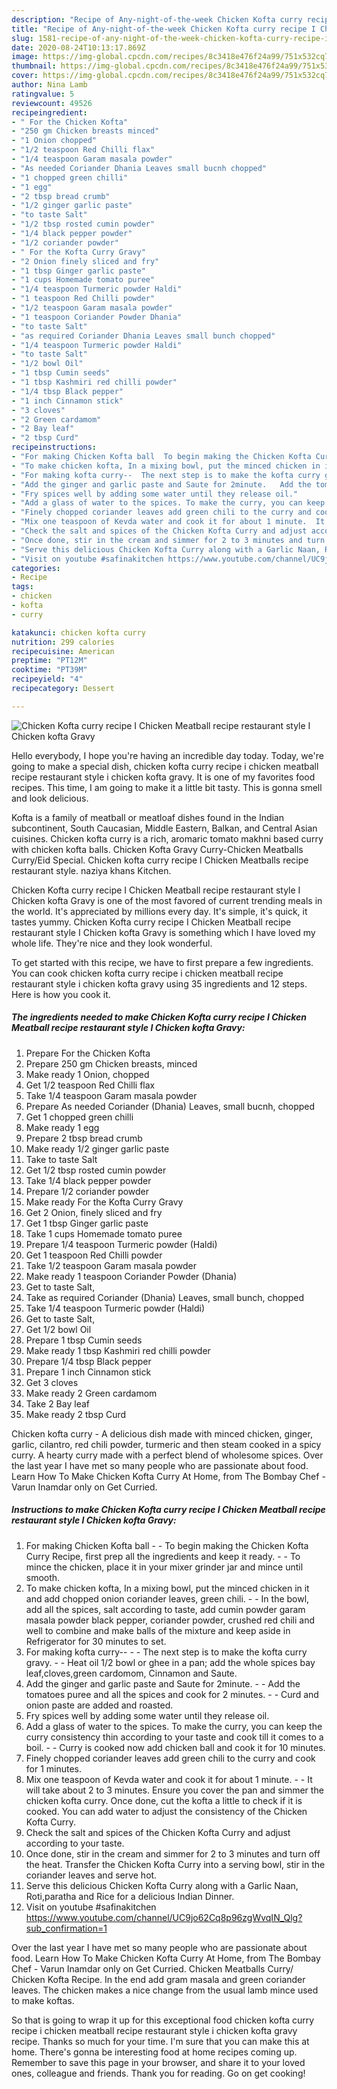 ```yaml
---
description: "Recipe of Any-night-of-the-week Chicken Kofta curry recipe I Chicken Meatball recipe restaurant style I Chicken kofta Gravy"
title: "Recipe of Any-night-of-the-week Chicken Kofta curry recipe I Chicken Meatball recipe restaurant style I Chicken kofta Gravy"
slug: 1581-recipe-of-any-night-of-the-week-chicken-kofta-curry-recipe-i-chicken-meatball-recipe-restaurant-style-i-chicken-kofta-gravy
date: 2020-08-24T10:13:17.869Z
image: https://img-global.cpcdn.com/recipes/8c3418e476f24a99/751x532cq70/chicken-kofta-curry-recipe-i-chicken-meatball-recipe-restaurant-style-i-chicken-kofta-gravy-recipe-main-photo.jpg
thumbnail: https://img-global.cpcdn.com/recipes/8c3418e476f24a99/751x532cq70/chicken-kofta-curry-recipe-i-chicken-meatball-recipe-restaurant-style-i-chicken-kofta-gravy-recipe-main-photo.jpg
cover: https://img-global.cpcdn.com/recipes/8c3418e476f24a99/751x532cq70/chicken-kofta-curry-recipe-i-chicken-meatball-recipe-restaurant-style-i-chicken-kofta-gravy-recipe-main-photo.jpg
author: Nina Lamb
ratingvalue: 5
reviewcount: 49526
recipeingredient:
- " For the Chicken Kofta"
- "250 gm Chicken breasts minced"
- "1 Onion chopped"
- "1/2 teaspoon Red Chilli flax"
- "1/4 teaspoon Garam masala powder"
- "As needed Coriander Dhania Leaves small bucnh chopped"
- "1 chopped green chilli"
- "1 egg"
- "2 tbsp bread crumb"
- "1/2 ginger garlic paste"
- "to taste Salt"
- "1/2 tbsp rosted cumin powder"
- "1/4 black pepper powder"
- "1/2 coriander powder"
- " For the Kofta Curry Gravy"
- "2 Onion finely sliced and fry"
- "1 tbsp Ginger garlic paste"
- "1 cups Homemade tomato puree"
- "1/4 teaspoon Turmeric powder Haldi"
- "1 teaspoon Red Chilli powder"
- "1/2 teaspoon Garam masala powder"
- "1 teaspoon Coriander Powder Dhania"
- "to taste Salt"
- "as required Coriander Dhania Leaves small bunch chopped"
- "1/4 teaspoon Turmeric powder Haldi"
- "to taste Salt"
- "1/2 bowl Oil"
- "1 tbsp Cumin seeds"
- "1 tbsp Kashmiri red chilli powder"
- "1/4 tbsp Black pepper"
- "1 inch Cinnamon stick"
- "3 cloves"
- "2 Green cardamom"
- "2 Bay leaf"
- "2 tbsp Curd"
recipeinstructions:
- "For making Chicken Kofta ball  To begin making the Chicken Kofta Curry Recipe, first prep all the ingredients and keep it ready.  To mince the chicken, place it in your mixer grinder jar and mince until smooth."
- "To make chicken kofta, In a mixing bowl, put the minced chicken in it and add chopped onion coriander leaves, green chili.  In the bowl, add all the spices, salt according to taste, add cumin powder garam masala powder black pepper, coriander powder, crushed red chili and well to combine and make balls of the mixture and keep aside in Refrigerator for 30 minutes to set."
- "For making kofta curry--  The next step is to make the kofta curry gravy.  Heat oil 1/2 bowl or ghee in a pan; add the whole spices bay leaf,cloves,green cardomom, Cinnamon and Saute."
- "Add the ginger and garlic paste and Saute for 2minute.   Add the tomatoes puree and all the spices and cook for 2 minutes.  Curd and onion paste are added and roasted."
- "Fry spices well by adding some water until they release oil."
- "Add a glass of water to the spices. To make the curry, you can keep the curry consistency thin according to your taste and cook till it comes to a boil.  Curry is cooked now add chicken ball and cook it for 10 minutes."
- "Finely chopped coriander leaves add green chili to the curry and cook for 1 minutes."
- "Mix one teaspoon of Kevda water and cook it for about 1 minute.  It will take about 2 to 3 minutes. Ensure you cover the pan and simmer the chicken kofta curry. Once done, cut the kofta a little to check if it is cooked. You can add water to adjust the consistency of the Chicken Kofta Curry."
- "Check the salt and spices of the Chicken Kofta Curry and adjust according to your taste."
- "Once done, stir in the cream and simmer for 2 to 3 minutes and turn off the heat. Transfer the Chicken Kofta Curry into a serving bowl, stir in the coriander leaves and serve hot."
- "Serve this delicious Chicken Kofta Curry along with a Garlic Naan, Roti,paratha and Rice for a delicious Indian Dinner."
- "Visit on youtube #safinakitchen https://www.youtube.com/channel/UC9jo62Cq8p96zgWvqIN_Qlg?sub_confirmation=1"
categories:
- Recipe
tags:
- chicken
- kofta
- curry

katakunci: chicken kofta curry 
nutrition: 299 calories
recipecuisine: American
preptime: "PT12M"
cooktime: "PT39M"
recipeyield: "4"
recipecategory: Dessert

---
```



![Chicken Kofta curry recipe I Chicken Meatball recipe restaurant style I Chicken kofta Gravy](https://img-global.cpcdn.com/recipes/8c3418e476f24a99/751x532cq70/chicken-kofta-curry-recipe-i-chicken-meatball-recipe-restaurant-style-i-chicken-kofta-gravy-recipe-main-photo.jpg)

Hello everybody, I hope you're having an incredible day today. Today, we're going to make a special dish, chicken kofta curry recipe i chicken meatball recipe restaurant style i chicken kofta gravy. It is one of my favorites food recipes. This time, I am going to make it a little bit tasty. This is gonna smell and look delicious.

Kofta is a family of meatball or meatloaf dishes found in the Indian subcontinent, South Caucasian, Middle Eastern, Balkan, and Central Asian cuisines. Chicken kofta curry is a rich, aromaric tomato makhni based curry with chicken kofta balls. Chicken Kofta Gravy Curry-Chicken Meatballs Curry/Eid Special. Chicken kofta curry recipe l Chicken Meatballs recipe restaurant style. naziya khans Kitchen.

Chicken Kofta curry recipe I Chicken Meatball recipe restaurant style I Chicken kofta Gravy is one of the most favored of current trending meals in the world. It's appreciated by millions every day. It's simple, it's quick, it tastes yummy. Chicken Kofta curry recipe I Chicken Meatball recipe restaurant style I Chicken kofta Gravy is something which I have loved my whole life. They're nice and they look wonderful.


To get started with this recipe, we have to first prepare a few ingredients. You can cook chicken kofta curry recipe i chicken meatball recipe restaurant style i chicken kofta gravy using 35 ingredients and 12 steps. Here is how you cook it.

<!--inarticleads1-->

##### The ingredients needed to make Chicken Kofta curry recipe I Chicken Meatball recipe restaurant style I Chicken kofta Gravy:

1. Prepare  For the Chicken Kofta
1. Prepare 250 gm Chicken breasts, minced
1. Make ready 1 Onion, chopped
1. Get 1/2 teaspoon Red Chilli flax
1. Take 1/4 teaspoon Garam masala powder
1. Prepare As needed Coriander (Dhania) Leaves, small bucnh, chopped
1. Get 1 chopped green chilli
1. Make ready 1 egg
1. Prepare 2 tbsp bread crumb
1. Make ready 1/2 ginger garlic paste
1. Take to taste Salt
1. Get 1/2 tbsp rosted cumin powder
1. Take 1/4 black pepper powder
1. Prepare 1/2 coriander powder
1. Make ready  For the Kofta Curry Gravy
1. Get 2 Onion, finely sliced and fry
1. Get 1 tbsp Ginger garlic paste
1. Take 1 cups Homemade tomato puree
1. Prepare 1/4 teaspoon Turmeric powder (Haldi)
1. Get 1 teaspoon Red Chilli powder
1. Take 1/2 teaspoon Garam masala powder
1. Make ready 1 teaspoon Coriander Powder (Dhania)
1. Get to taste Salt,
1. Take as required Coriander (Dhania) Leaves, small bunch, chopped
1. Take 1/4 teaspoon Turmeric powder (Haldi)
1. Get to taste Salt,
1. Get 1/2 bowl Oil
1. Prepare 1 tbsp Cumin seeds
1. Make ready 1 tbsp Kashmiri red chilli powder
1. Prepare 1/4 tbsp Black pepper
1. Prepare 1 inch Cinnamon stick
1. Get 3 cloves
1. Make ready 2 Green cardamom
1. Take 2 Bay leaf
1. Make ready 2 tbsp Curd


Chicken kofta curry - A delicious dish made with minced chicken, ginger, garlic, cilantro, red chili powder, turmeric and then steam cooked in a spicy curry. A hearty curry made with a perfect blend of wholesome spices. Over the last year I have met so many people who are passionate about food. Learn How To Make Chicken Kofta Curry At Home, from The Bombay Chef - Varun Inamdar only on Get Curried. 

<!--inarticleads2-->

##### Instructions to make Chicken Kofta curry recipe I Chicken Meatball recipe restaurant style I Chicken kofta Gravy:

1. For making Chicken Kofta ball -  - To begin making the Chicken Kofta Curry Recipe, first prep all the ingredients and keep it ready. -  - To mince the chicken, place it in your mixer grinder jar and mince until smooth.
1. To make chicken kofta, In a mixing bowl, put the minced chicken in it and add chopped onion coriander leaves, green chili. -  - In the bowl, add all the spices, salt according to taste, add cumin powder garam masala powder black pepper, coriander powder, crushed red chili and well to combine and make balls of the mixture and keep aside in Refrigerator for 30 minutes to set.
1. For making kofta curry-- -  - The next step is to make the kofta curry gravy. -  - Heat oil 1/2 bowl or ghee in a pan; add the whole spices bay leaf,cloves,green cardomom, Cinnamon and Saute.
1. Add the ginger and garlic paste and Saute for 2minute.  -  - Add the tomatoes puree and all the spices and cook for 2 minutes. -  - Curd and onion paste are added and roasted.
1. Fry spices well by adding some water until they release oil.
1. Add a glass of water to the spices. To make the curry, you can keep the curry consistency thin according to your taste and cook till it comes to a boil. -  - Curry is cooked now add chicken ball and cook it for 10 minutes.
1. Finely chopped coriander leaves add green chili to the curry and cook for 1 minutes.
1. Mix one teaspoon of Kevda water and cook it for about 1 minute. -  - It will take about 2 to 3 minutes. Ensure you cover the pan and simmer the chicken kofta curry. Once done, cut the kofta a little to check if it is cooked. You can add water to adjust the consistency of the Chicken Kofta Curry.
1. Check the salt and spices of the Chicken Kofta Curry and adjust according to your taste.
1. Once done, stir in the cream and simmer for 2 to 3 minutes and turn off the heat. Transfer the Chicken Kofta Curry into a serving bowl, stir in the coriander leaves and serve hot.
1. Serve this delicious Chicken Kofta Curry along with a Garlic Naan, Roti,paratha and Rice for a delicious Indian Dinner.
1. Visit on youtube #safinakitchen https://www.youtube.com/channel/UC9jo62Cq8p96zgWvqIN_Qlg?sub_confirmation=1


Over the last year I have met so many people who are passionate about food. Learn How To Make Chicken Kofta Curry At Home, from The Bombay Chef - Varun Inamdar only on Get Curried. Chicken Meatballs Curry/ Chicken Kofta Recipe. In the end add gram masala and green coriander leaves. The chicken makes a nice change from the usual lamb mince used to make koftas. 

So that is going to wrap it up for this exceptional food chicken kofta curry recipe i chicken meatball recipe restaurant style i chicken kofta gravy recipe. Thanks so much for your time. I'm sure that you can make this at home. There's gonna be interesting food at home recipes coming up. Remember to save this page in your browser, and share it to your loved ones, colleague and friends. Thank you for reading. Go on get cooking!
